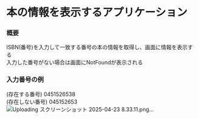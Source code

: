 # 本の情報を表示するアプリケーション

### 概要
ISBN(番号)を入力して一致する番号の本の情報を取得し、画面に情報を表示する<br>
入力した番号がない場合は画面にNotFoundが表示される

### 入力番号の例
(存在する番号)
0451526538<br>
(存在しない番号)
045152653
![Uploading スクリーンショット 2025-04-23 8.33.11.png…]()
